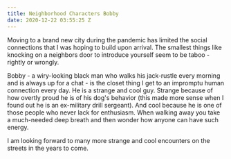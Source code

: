 ```yaml
---
title: Neighborhood Characters Bobby
date: 2020-12-22 03:55:25 Z
---
```


Moving to a brand new city during the pandemic has limited the social connections that I was hoping to build upon arrival. The smallest things like knocking on a neighbors door to introduce yourself seem to be taboo - rightly or wrongly.

Bobby - a wiry-looking black man who walks his jack-rustle every morning and is always up for a chat - is the closet thing I get to an impromptu human connection every day. He is a strange and cool guy. Strange because of how overtly proud he is of his dog's behavior (this made more sense when I found out he is an ex-military drill sergeant). And cool because he is one of those people who never lack for enthusiasm. When walking away you take a much-needed deep breath and then wonder how anyone can have such energy.

I am looking forward to many more strange and cool encounters on the streets in the years to come. 
